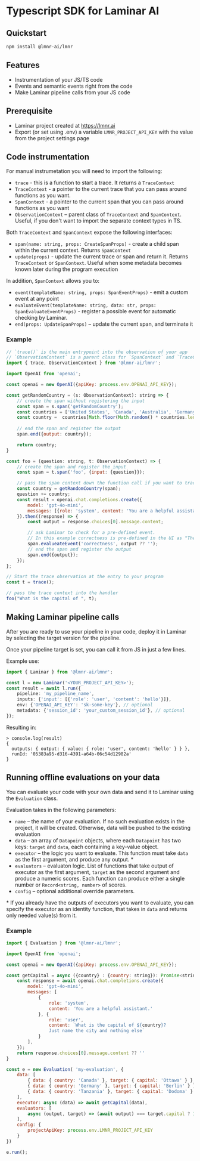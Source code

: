 # Typescript SDK for Laminar AI

## Quickstart

```sh
npm install @lmnr-ai/lmnr
```

## Features

- Instrumentation of your JS/TS code
- Events and semantic events right from the code
- Make Laminar pipeline calls from your JS code

## Prerequisite

- Laminar project created at https://lmnr.ai
- Export (or set using .env) a variable `LMNR_PROJECT_API_KEY` with the value from the project settings page

## Code instrumentation 

For manual instrumetation you will need to import the following:
- `trace` - this is a function to start a trace. It returns a `TraceContext`
- `TraceContext` - a pointer to the current trace that you can pass around functions as you want.
- `SpanContext` - a pointer to the current span that you can pass around functions as you want
- `ObservationContext` – parent class of `TraceContext` and `SpanContext`. Useful, if you don't want to import the separate context types in TS.

Both `TraceContext` and `SpanContext` expose the following interfaces:
- `span(name: string, props: CreateSpanProps)` - create a child span within the current context. Returns `SpanContext`
- `update(props)` - update the current trace or span and return it. Returns `TraceContext` or `SpanContext`. Useful when some metadata becomes known later during the program execution

In addition, `SpanContext` allows you to:
- `event(templateName: string, props: SpanEventProps)` - emit a custom event at any point
- `evaluateEvent(templateName: string, data: str, props: SpanEvaluateEventProps)` - register a possible event for automatic checking by Laminar.
- `end(props: UpdateSpanProps)` – update the current span, and terminate it

### Example

```javascript
// `trace()` is the main entrypoint into the observation of your app
// `ObservationContext` is a parent class for `SpanContext` and `TraceContext`
import { trace, ObservationContext } from '@lmnr-ai/lmnr';

import OpenAI from 'openai';

const openai = new OpenAI({apiKey: process.env.OPENAI_API_KEY});

const getRandomCountry = (s: ObservationContext): string => {
    // create the span without registering the input
    const span = s.span('getRandomCountry');
    const countries = ['United States', 'Canada', 'Australia', 'Germany', 'Japan'];
    const country =  countries[Math.floor(Math.random() * countries.length)];
    
    // end the span and register the output
    span.end({output: country});

    return country;
}

const foo = (question: string, t: ObservationContext) => {
    // create the span and register the input
    const span = t.span('foo', {input: {question}});

    // pass the span context down the function call if you want to trace it
    const country = getRandomCountry(span);
    question += country;
    const result = openai.chat.completions.create({
        model: 'gpt-4o-mini',
        messages: [{role: 'system', content: 'You are a helpful assistant.'}, {role: 'user', content: question}],
    }).then((response) => {
        const output = response.choices[0].message.content;

        // ask Laminar to check for a pre-defined event.
        // In this example correctness is pre-defined in the UI as "The data is factually correct"
        span.evalueateEvent('correctness', output ?? '');
        // end the span and register the output
        span.end({output});
    });
};

// Start the trace observation at the entry to your program
const t = trace();

// pass the trace context into the handler
foo("What is the capital of ", t);

```

## Making Laminar pipeline calls

After you are ready to use your pipeline in your code, deploy it in Laminar by selecting the target version for the pipeline.

Once your pipeline target is set, you can call it from JS in just a few lines.

Example use:

```typescript
import { Laminar } from '@lmnr-ai/lmnr';

const l = new Laminar('<YOUR_PROJECT_API_KEY>');
const result = await l.run({
    pipeline: 'my_pipeline_name',
    inputs: {'input': [{'role': 'user', 'content': 'hello'}]},
    env: {'OPENAI_API_KEY': 'sk-some-key'}, // optional
    metadata: {'session_id': 'your_custom_session_id'}, // optional
});
```

Resulting in:

```typecript
> console.log(result)
{
  outputs: { output: { value: { role: 'user', content: 'hello' } } },
  runId: '05383a95-d316-4391-a64b-06c54d12982a'
}
```

## Running offline evaluations on your data

You can evaluate your code with your own data and send it to Laminar using the `Evaluation` class.

Evaluation takes in the following parameters:
- `name` – the name of your evaluation. If no such evaluation exists in the project, it will be created. Otherwise, data will be pushed to the existing evaluation
- `data` – an array of `Datapoint` objects, where each `Datapoint` has two keys: `target` and `data`, each containing a key-value object.
- `executor` – the logic you want to evaluate. This function must take `data` as the first argument, and produce any output. *
- `evaluators` – evaluaton logic. List of functions that take output of executor as the first argument, `target` as the second argument and produce a numeric scores. Each function can produce either a single number or `Record<string, number>` of scores.
- `config` – optional additional override parameters.

\* If you already have the outputs of executors you want to evaluate, you can specify the executor as an identity function, that takes in `data` and returns only needed value(s) from it.

### Example

```javascript
import { Evaluation } from '@lmnr-ai/lmnr';

import OpenAI from 'openai';

const openai = new OpenAI({apiKey: process.env.OPENAI_API_KEY});

const getCapital = async ({country} : {country: string}): Promise<string> => {
    const response = await openai.chat.completions.create({
        model: 'gpt-4o-mini',
        messages: [
            {
                role: 'system',
                content: 'You are a helpful assistant.'
            }, {
                role: 'user',
                content: `What is the capital of ${country}? 
                Just name the city and nothing else`
            }
        ],
    });
    return response.choices[0].message.content ?? ''
}

const e = new Evaluation( 'my-evaluation', {
    data: [
        { data: { country: 'Canada' }, target: { capital: 'Ottawa' } },
        { data: { country: 'Germany' }, target: { capital: 'Berlin' } },
        { data: { country: 'Tanzania' }, target: { capital: 'Dodoma' } },
    ],
    executor: async (data) => await getCapital(data),
    evaluators: [
        async (output, target) => (await output) === target.capital ? 1 : 0
    ],
    config: {
        projectApiKey: process.env.LMNR_PROJECT_API_KEY
    }
})

e.run();
```

